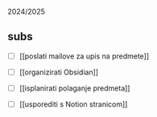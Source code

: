 2024/2025

## subs
- [ ] [[poslati mailove za upis na predmete]]
- [ ] [[organizirati Obsidian]]
- [ ] [[isplanirati polaganje predmeta]]
- [ ] [[usporediti s Notion stranicom]]



